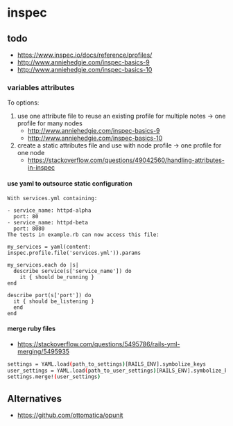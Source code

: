 # inspec

## todo
- https://www.inspec.io/docs/reference/profiles/
- http://www.anniehedgie.com/inspec-basics-9
- http://www.anniehedgie.com/inspec-basics-10

### variables attributes
To options:
1. use one attribute file to reuse an existing profile for multiple notes -> one profile for many nodes
    - http://www.anniehedgie.com/inspec-basics-9
    - http://www.anniehedgie.com/inspec-basics-10
2. create a static attributes file and use with node profile -> one profile for one node
    - https://stackoverflow.com/questions/49042560/handling-attributes-in-inspec
    
#### use yaml to outsource static configuration
````text
With services.yml containing:

- service_name: httpd-alpha
  port: 80
- service_name: httpd-beta
  port: 8080
The tests in example.rb can now access this file:

my_services = yaml(content: inspec.profile.file('services.yml')).params

my_services.each do |s|
  describe service(s['service_name']) do
    it { should be_running }
end

describe port(s['port']) do
  it { should be_listening }
  end
end
```` 
#### merge ruby files
- https://stackoverflow.com/questions/5495786/rails-yml-merging/5495935
````bash
settings = YAML.load(path_to_settings)[RAILS_ENV].symbolize_keys
user_settings = YAML.load(path_to_user_settings)[RAILS_ENV].symbolize_keys
settings.merge!(user_settings)
````

## Alternatives
- https://github.com/ottomatica/opunit